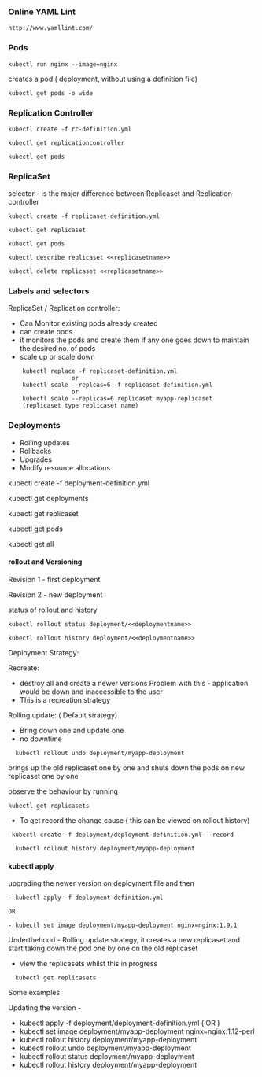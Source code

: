 ### Online YAML Lint

```
http://www.yamllint.com/
```

### Pods

```
kubectl run nginx --image=nginx

```
creates a pod ( deployment, without using a definition file)


```
kubectl get pods -o wide

```

### Replication Controller
```
kubectl create -f rc-definition.yml

kubectl get replicationcontroller

kubectl get pods
```

### ReplicaSet

selector - is the major difference between Replicaset and Replication controller
```
kubectl create -f replicaset-definition.yml

kubectl get replicaset

kubectl get pods

kubectl describe replicaset <<replicasetname>>

kubectl delete replicaset <<replicasetname>>
```
### Labels and selectors

ReplicaSet / Replication controller:
  - Can Monitor existing pods already created
  - can create pods
  - it monitors the pods and create them if any one goes down to maintain the desired no. of pods
  - scale up or scale down
```
    kubectl replace -f replicaset-definition.yml
                  or
    kubectl scale --replcas=6 -f replicaset-definition.yml
                  or
    kubectl scale --replicas=6 replicaset myapp-replicaset
    (replicaset type replicaset name)
```

### Deployments

- Rolling updates
- Rollbacks
- Upgrades
- Modify resource allocations


kubectl create -f deployment-definition.yml

kubectl get deployments

kubectl get replicaset

kubectl get pods


kubectl get all


#### rollout and Versioning

Revision 1 - first deployment

Revision 2  - new deployment

status of rollout and history
```
kubectl rollout status deployment/<<deploymentname>>

kubectl rollout history deployment/<<deploymentname>>

```
Deployment Strategy:

Recreate:
  - destroy all and create a newer versions
  Problem with this - application would be down and inaccessible to the user
  - This is a recreation strategy

Rolling update: ( Default strategy)
- Bring down one and update one 
- no downtime


```
  kubectl rollout undo deployment/myapp-deployment

```
brings up the old replicaset one by one and shuts down the pods on new replicaset one by one

observe the behaviour by running
```
kubectl get replicasets

```

- To get record the change cause ( this can be viewed on rollout history)

```
 kubectl create -f deployment/deployment-definition.yml --record

  kubectl rollout history deployment/myapp-deployment

```
#### kubectl apply

upgrading the newer version on deployment file and then
```
- kubectl apply -f deployment-definition.yml

OR

- kubectl set image deployment/myapp-deployment nginx=nginx:1.9.1

```

Underthehood - Rolling update strategy, it creates a new replicaset and start taking down the pod one by one on the old replicaset 

- view the replicasets whilst this in progress
```
  kubectl get replicasets
```

Some examples

Updating the version -
  - kubectl apply -f deployment/deployment-definition.yml ( OR )
  - kubectl set image deployment/myapp-deployment nginx=nginx:1.12-perl
  - kubectl rollout history deployment/myapp-deployment
  - kubectl rollout undo deployment/myapp-deployment
  - kubectl rollout status deployment/myapp-deployment
  - kubectl rollout history deployment/myapp-deployment

